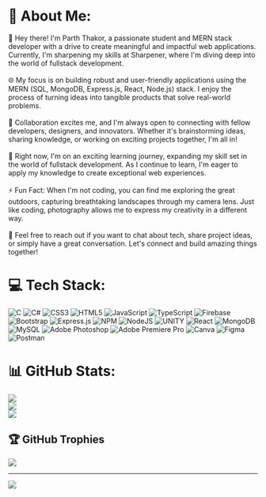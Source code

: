# 💫 About Me:
👋 Hey there! I'm Parth Thakor, a passionate student and MERN stack developer with a drive to create meaningful and impactful web applications. Currently, I'm sharpening my skills at Sharpener, where I'm diving deep into the world of fullstack development.<br><br>🌐 My focus is on building robust and user-friendly applications using the MERN (SQL, MongoDB, Express.js, React, Node.js) stack. I enjoy the process of turning ideas into tangible products that solve real-world problems.<br><br>🤝 Collaboration excites me, and I'm always open to connecting with fellow developers, designers, and innovators. Whether it's brainstorming ideas, sharing knowledge, or working on exciting projects together, I'm all in!<br><br>🌱 Right now, I'm on an exciting learning journey, expanding my skill set in the world of fullstack development. As I continue to learn, I'm eager to apply my knowledge to create exceptional web experiences.<br><br>⚡ Fun Fact: When I'm not coding, you can find me exploring the great outdoors, capturing breathtaking landscapes through my camera lens. Just like coding, photography allows me to express my creativity in a different way.<br><br>💬 Feel free to reach out if you want to chat about tech, share project ideas, or simply have a great conversation. Let's connect and build amazing things together!


# 💻 Tech Stack:
![C](https://img.shields.io/badge/c-%2300599C.svg?style=for-the-badge&logo=c&logoColor=white) ![C#](https://img.shields.io/badge/c%23-%23239120.svg?style=for-the-badge&logo=c-sharp&logoColor=white) ![CSS3](https://img.shields.io/badge/css3-%231572B6.svg?style=for-the-badge&logo=css3&logoColor=white) ![HTML5](https://img.shields.io/badge/html5-%23E34F26.svg?style=for-the-badge&logo=html5&logoColor=white) ![JavaScript](https://img.shields.io/badge/javascript-%23323330.svg?style=for-the-badge&logo=javascript&logoColor=%23F7DF1E) ![TypeScript](https://img.shields.io/badge/typescript-%23007ACC.svg?style=for-the-badge&logo=typescript&logoColor=white) ![Firebase](https://img.shields.io/badge/firebase-%23039BE5.svg?style=for-the-badge&logo=firebase) ![Bootstrap](https://img.shields.io/badge/bootstrap-%23563D7C.svg?style=for-the-badge&logo=bootstrap&logoColor=white) ![Express.js](https://img.shields.io/badge/express.js-%23404d59.svg?style=for-the-badge&logo=express&logoColor=%2361DAFB) ![NPM](https://img.shields.io/badge/NPM-%23000000.svg?style=for-the-badge&logo=npm&logoColor=white) ![NodeJS](https://img.shields.io/badge/node.js-6DA55F?style=for-the-badge&logo=node.js&logoColor=white) ![UNITY](https://img.shields.io/badge/Unity-%2320232a.svg?style=for-the-badge&logo=unity&logoColor=white) ![React](https://img.shields.io/badge/react-%2320232a.svg?style=for-the-badge&logo=react&logoColor=%2361DAFB) ![MongoDB](https://img.shields.io/badge/MongoDB-%234ea94b.svg?style=for-the-badge&logo=mongodb&logoColor=white) ![MySQL](https://img.shields.io/badge/mysql-%2300f.svg?style=for-the-badge&logo=mysql&logoColor=white) ![Adobe Photoshop](https://img.shields.io/badge/adobephotoshop-%2331A8FF.svg?style=for-the-badge&logo=adobephotoshop&logoColor=white) ![Adobe Premiere Pro](https://img.shields.io/badge/Adobe%20Premiere%20Pro-9999FF.svg?style=for-the-badge&logo=Adobe%20Premiere%20Pro&logoColor=white) ![Canva](https://img.shields.io/badge/Canva-%2300C4CC.svg?style=for-the-badge&logo=Canva&logoColor=white) 	![Figma](https://img.shields.io/badge/figma-%23F24E1E.svg?style=for-the-badge&logo=figma&logoColor=white) ![Postman](https://img.shields.io/badge/Postman-FF6C37?style=for-the-badge&logo=postman&logoColor=white)
# 📊 GitHub Stats:
![](https://github-readme-stats.vercel.app/api?username=codepath26&theme=radical&hide_border=false&include_all_commits=true&count_private=true)<br/>
![](https://github-readme-streak-stats.herokuapp.com/?user=codepath26&theme=radical&hide_border=false)<br/>
![](https://github-readme-stats.vercel.app/api/top-langs/?username=codepath26&theme=radical&hide_border=false&include_all_commits=true&count_private=true&layout=compact)

## 🏆 GitHub Trophies
![](https://github-profile-trophy.vercel.app/?username=codepath26&theme=radical&no-frame=false&no-bg=true&margin-w=4)

---
[![](https://visitcount.itsvg.in/api?id=codepath26&icon=0&color=0)](https://visitcount.itsvg.in)

<!-- Proudly created with GPRM ( https://gprm.itsvg.in ) -->
